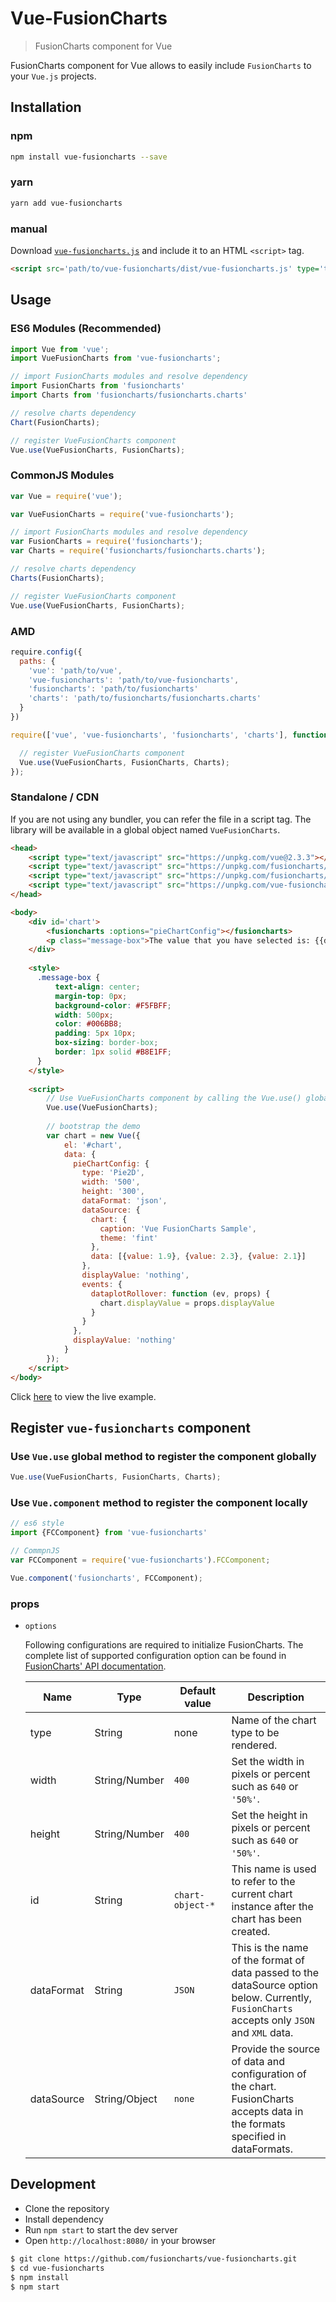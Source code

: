 # Vue-FusionCharts

> FusionCharts component for Vue

FusionCharts component for Vue allows to easily include `FusionCharts` to your `Vue.js` projects.

## Installation

### npm

```bash
npm install vue-fusioncharts --save
```

### yarn

```bash
yarn add vue-fusioncharts
```

### manual

Download [`vue-fusioncharts.js`](https://github.com/fusioncharts/vue-fusioncharts/blob/feature/plugin-development/dist/vue-fusioncharts.js) and include it to an HTML `<script>` tag.

```html
<script src='path/to/vue-fusioncharts/dist/vue-fusioncharts.js' type='text/javascript'></script>
```

## Usage

### ES6 Modules (Recommended)

```js
import Vue from 'vue';
import VueFusionCharts from 'vue-fusioncharts';

// import FusionCharts modules and resolve dependency
import FusionCharts from 'fusioncharts'
import Charts from 'fusioncharts/fusioncharts.charts'

// resolve charts dependency
Chart(FusionCharts);

// register VueFusionCharts component
Vue.use(VueFusionCharts, FusionCharts);
```

### CommonJS Modules

```js
var Vue = require('vue');

var VueFusionCharts = require('vue-fusioncharts');

// import FusionCharts modules and resolve dependency
var FusionCharts = require('fusioncharts');
var Charts = require('fusioncharts/fusioncharts.charts');

// resolve charts dependency
Charts(FusionCharts);

// register VueFusionCharts component
Vue.use(VueFusionCharts, FusionCharts);
```


### AMD

```js
require.config({
  paths: {
    'vue': 'path/to/vue',
    'vue-fusioncharts': 'path/to/vue-fusioncharts',
    'fusioncharts': 'path/to/fusioncharts'
    'charts': 'path/to/fusioncharts/fusioncharts.charts'
  }
})

require(['vue', 'vue-fusioncharts', 'fusioncharts', 'charts'], function (Vue, VueFusionCharts, FusionCharts, Charts) {

  // register VueFusionCharts component
  Vue.use(VueFusionCharts, FusionCharts, Charts);
});
```

### Standalone / CDN
If you are not using any bundler, you can refer the file in a script tag. The library will be available in a global object named `VueFusionCharts`.


```html
<head>
    <script type="text/javascript" src="https://unpkg.com/vue@2.3.3"></script>
    <script type="text/javascript" src="https://unpkg.com/fusioncharts/fusioncharts.js"></script>
    <script type="text/javascript" src="https://unpkg.com/fusioncharts/fusioncharts.charts.js"></script>
    <script type="text/javascript" src="https://unpkg.com/vue-fusioncharts/dist/vue-fusioncharts.min.js"></script>
</head>

<body>
    <div id='chart'>
        <fusioncharts :options="pieChartConfig"></fusioncharts>
        <p class="message-box">The value that you have selected is: {{displayValue}} </p>
    </div>
    
    <style>
      .message-box {
          text-align: center;
          margin-top: 0px;
          background-color: #F5FBFF;
          width: 500px;
          color: #006BB8;
          padding: 5px 10px;
          box-sizing: border-box;
          border: 1px solid #B8E1FF;
      }
    </style>
    
    <script>
        // Use VueFusionCharts component by calling the Vue.use() global method:
        Vue.use(VueFusionCharts);
        
        // bootstrap the demo
        var chart = new Vue({
            el: '#chart',
            data: {
              pieChartConfig: {
                type: 'Pie2D',
                width: '500',
                height: '300',
                dataFormat: 'json',
                dataSource: {
                  chart: {
                    caption: 'Vue FusionCharts Sample',
                    theme: 'fint'
                  },
                  data: [{value: 1.9}, {value: 2.3}, {value: 2.1}]
                },
                displayValue: 'nothing',
                events: {
                  dataplotRollover: function (ev, props) {
                    chart.displayValue = props.displayValue       
                  }       
                }
              },
              displayValue: 'nothing'
            }
        });
    </script>
</body>
```
Click [here](https://jsfiddle.net/rohitcoolblog/5Lt720a9/) to view the live example.

## Register `vue-fusioncharts` component
### Use `Vue.use` global method to register the component globally
```js
Vue.use(VueFusionCharts, FusionCharts, Charts);
```
### Use `Vue.component` method to register the component locally
```js
// es6 style
import {FCComponent} from 'vue-fusioncharts'

// CommpnJS
var FCComponent = require('vue-fusioncharts').FCComponent;

Vue.component('fusioncharts', FCComponent);

```

### props

* `options`

    Following configurations are required to initialize FusionCharts. The complete list of supported configuration option can be found in [FusionCharts' API documentation](http://www.fusioncharts.com/dev/api/fusioncharts.html).

    <table>
        <thead>
            <tr>
                <th width="20%">Name</th>
                <th width="25%">Type</th>
                <th width="20%">Default value</th>
                <th width="35%">Description</th>
            </tr>
        </thead>
        <tbody>
            <tr>
                <td>type</td>
                <td>String</td>
                <td>none</td>
                <td>Name of the chart type to be rendered.</td>
            </tr>
            <tr>
                <td>width</td>
                <td>String/Number</td>
                <td><code>400</code></td>
                <td>Set the width in pixels or percent such as <code>640</code> or <code>'50%'</code>.</td>
            </tr>
            <tr>
                <td>height</td>
                <td>String/Number</td>
                <td><code>400</code></td>
                <td>Set the height in pixels or percent such as <code>640</code> or <code>'50%'</code>.</td>
            </tr>
            <tr>
                <td>id</td>
                <td>String</td>
                <td><code>chart-object-*</code></td>
                <td>This name is used to refer to the current chart instance after the chart has been created.</td>
            </tr>
            <tr>
                <td>dataFormat</td>
                <td>String</td>
                <td><code>JSON</code></td>
                <td>This is the name of the format of data passed to the dataSource option below. Currently, <code>FusionCharts</code> accepts only <code>JSON</code> and <code>XML</code> data.</td>
            </tr>
            <tr>
                <td>dataSource</td>
                <td>String/Object</td>
                <td><code>none</code></td>
                <td>Provide the source of data and configuration of the chart. FusionCharts accepts data in the formats specified in dataFormats.</td>
            </tr>
        </tbody>
    </table>



## Development
* Clone the repository
* Install dependency
* Run `npm start` to start the dev server
* Open `http://localhost:8080/` in your browser

```sh
$ git clone https://github.com/fusioncharts/vue-fusioncharts.git
$ cd vue-fusioncharts
$ npm install
$ npm start
```


